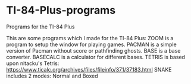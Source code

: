 # TI-84-Plus-programs
Programs for the TI-84 Plus

This are some programs which I made for the TI-84 Plus:
ZOOM is a program to setup the window for playing games.
PACMAN is a simple version of Pacman without score or pathfinding ghosts.
BASE is a base converter.
BASECALC is a calculator for different bases.
TETRIS is based upon nitacku's Tetris: https://www.ticalc.org/archives/files/fileinfo/371/37183.html
SNAKE includes 2 modes: Normal and Boxed
